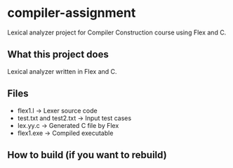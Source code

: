 # compiler-assignment
Lexical analyzer project for Compiler Construction course using Flex and C.

## What this project does
Lexical analyzer written in Flex and C.

## Files
- flex1.l → Lexer source code
- test.txt and test2.txt → Input test cases
- lex.yy.c → Generated C file by Flex
- flex1.exe → Compiled executable

## How to build (if you want to rebuild)
